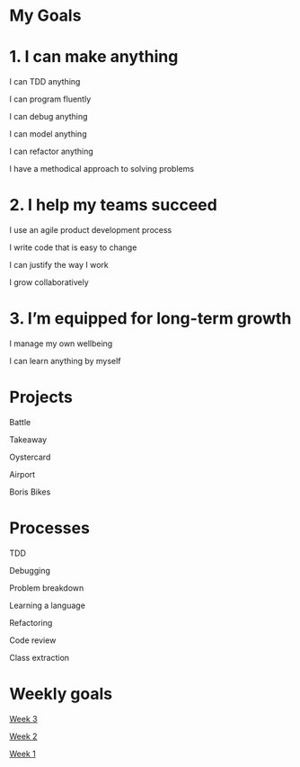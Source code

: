 # My Goals 

# 1. I can make anything
I can TDD anything

I can program fluently

I can debug anything

I can model anything

I can refactor anything

I have a methodical approach to solving problems

# 2. I help my teams succeed

I use an agile product development process

I write code that is easy to change

I can justify the way I work

I grow collaboratively

# 3. I’m equipped for long-term growth

I manage my own wellbeing

I can learn anything by myself



# Projects 

Battle

Takeaway

Oystercard 

Airport

Boris Bikes 


# Processes 

TDD 

Debugging 

Problem breakdown

Learning a language 

Refactoring 

Code review 

Class extraction 

# Weekly goals 

[Week 3](https://github.com/makersacademy/course/blob/master/week_outlines.md)

[Week 2](https://github.com/makersacademy/course/blob/master/week_outlines.md)

[Week 1](https://github.com/makersacademy/course/blob/master/week_outlines.md)

